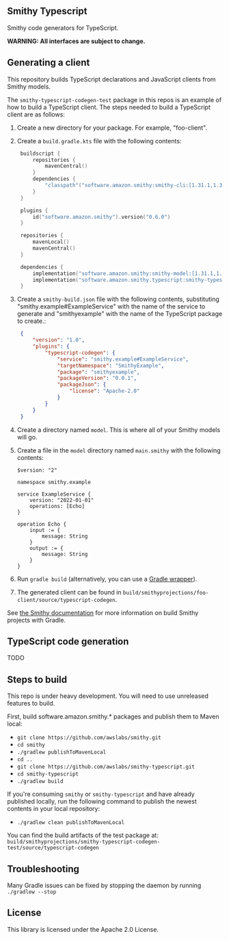 ## Smithy Typescript

Smithy code generators for TypeScript.

**WARNING: All interfaces are subject to change.**

## Generating a client

This repository builds TypeScript declarations and JavaScript clients from Smithy
models.

The `smithy-typescript-codegen-test` package in this repos is an example of
how to build a TypeScript client. The steps needed to build a TypeScript client
are as follows:

1. Create a new directory for your package. For example, "foo-client".
2. Create a `build.gradle.kts` file with the following contents:

   ```kotlin
    buildscript {
        repositories {
            mavenCentral()
        }
        dependencies {
            "classpath"("software.amazon.smithy:smithy-cli:[1.31.1,1.32.0[")
        }
    }

    plugins {
        id("software.amazon.smithy").version("0.6.0")
    }

    repositories {
        mavenLocal()
        mavenCentral()
    }

    dependencies {
        implementation("software.amazon.smithy:smithy-model:[1.31.1,1.32.0[")
        implementation("software.amazon.smithy.typescript:smithy-typescript-codegen:0.16.0")
    }
   ```

3. Create a `smithy-build.json` file with the following contents,
   substituting "smithy.example#ExampleService" with the name of the service
   to generate and "smithyexample" with the name of the TypeScript package to
   create.:

   ```json
    {
        "version": "1.0",
        "plugins": {
            "typescript-codegen": {
                "service": "smithy.example#ExampleService",
                "targetNamespace": "SmithyExample",
                "package": "smithyexample",
                "packageVersion": "0.0.1",
                "packageJson": {
                    "license": "Apache-2.0"
                }
            }
        }
    }

   ```

4. Create a directory named `model`. This is where all of your Smithy models
   will go.

5. Create a file in the `model` directory named `main.smithy` with the following contents:

    ```
    $version: "2"
   
    namespace smithy.example

    service ExampleService {
        version: "2022-01-01"
        operations: [Echo]
    }

    operation Echo {
        input := {
            message: String
        } 
        output := {
            message: String
        }
    }
    ```

6. Run `gradle build` (alternatively, you can use a
   [Gradle wrapper](https://docs.gradle.org/current/userguide/gradle_wrapper.html)).

7. The generated client can be found in `build/smithyprojections/foo-client/source/typescript-codegen`.

See [the Smithy documentation](https://smithy.io/2.0/guides/building-models/gradle-plugin.html)
for more information on build Smithy projects with Gradle.

## TypeScript code generation

TODO

## Steps to build

This repo is under heavy development. You will need to use unreleased
features to build.

First, build software.amazon.smithy.* packages and publish them
to Maven local:

- `git clone https://github.com/awslabs/smithy.git`
- `cd smithy`
- `./gradlew publishToMavenLocal`
- `cd ..`
- `git clone https://github.com/awslabs/smithy-typescript.git`
- `cd smithy-typescript`
- `./gradlew build`

If you're consuming `smithy` or `smithy-typescript` and have already published
locally, run the following command to publish the newest contents in your local
repository:
 - `./gradlew clean publishToMavenLocal`

You can find the build artifacts of the test package at:
`build/smithyprojections/smithy-typescript-codegen-test/source/typescript-codegen`

## Troubleshooting

Many Gradle issues can be fixed by stopping the daemon by running `./gradlew --stop`

## License

This library is licensed under the Apache 2.0 License.
